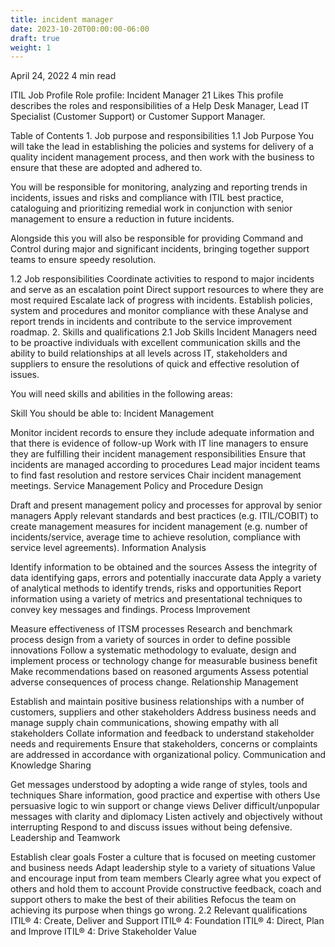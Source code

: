 ```yaml
---
title: incident manager
date: 2023-10-20T00:00:00-06:00
draft: true
weight: 1
---
```



April 24, 2022
4 min read

ITIL
Job Profile
Role profile: Incident Manager
21 Likes
This profile describes the roles and responsibilities of a Help Desk Manager, Lead IT Specialist (Customer Support) or Customer Support Manager.

Table of Contents
1. 
Job purpose and responsibilities
1.1 Job Purpose
You will take the lead in establishing the policies and systems for delivery of a quality incident management process, and then work with the business to ensure that these are adopted and adhered to.

You will be responsible for monitoring, analyzing and reporting trends in incidents, issues and risks and compliance with ITIL best practice, cataloguing and prioritizing remedial work in conjunction with senior management to ensure a reduction in future incidents.

Alongside this you will also be responsible for providing Command and Control during major and significant incidents, bringing together support teams to ensure speedy resolution.

1.2 Job responsibilities
Coordinate activities to respond to major incidents and serve as an escalation point
Direct support resources to where they are most required
Escalate lack of progress with incidents.
Establish policies, system and procedures and monitor compliance with these
Analyse and report trends in incidents and contribute to the service improvement roadmap.
2. 
Skills and qualifications
2.1 Job Skills
Incident Managers need to be proactive individuals with excellent communication skills and the ability to build relationships at all levels across IT, stakeholders and suppliers to ensure the resolutions of quick and effective resolution of issues.

You will need skills and abilities in the following areas:

Skill
You should be able to:
Incident Management

Monitor incident records to ensure they include adequate information and that there is evidence of follow-up
Work with IT line managers to ensure they are fulfilling their incident management responsibilities
Ensure that incidents are managed according to procedures
Lead major incident teams to find fast resolution and restore services
Chair incident management meetings.
Service Management Policy and Procedure Design

Draft and present management policy and processes for approval by senior managers
Apply relevant standards and best practices (e.g. ITIL/COBIT) to create management measures for incident management (e.g. number of incidents/service, average time to achieve resolution, compliance with service level agreements).
Information Analysis

Identify information to be obtained and the sources
Assess the integrity of data identifying gaps, errors and potentially inaccurate data
Apply a variety of analytical methods to identify trends, risks and opportunities
Report information using a variety of metrics and presentational techniques to convey key messages and findings.
Process Improvement

Measure effectiveness of ITSM processes
Research and benchmark process design from a variety of sources in order to define possible innovations
Follow a systematic methodology to evaluate, design and implement process or technology change for measurable business benefit
Make recommendations based on reasoned arguments
Assess potential adverse consequences of process change.
Relationship Management

Establish and maintain positive business relationships with a number of customers, suppliers and other stakeholders
Address business needs and manage supply chain communications, showing empathy with all stakeholders
Collate information and feedback to understand stakeholder needs and requirements
Ensure that stakeholders, concerns or complaints are addressed in accordance with organizational policy.
Communication and Knowledge Sharing

Get messages understood by adopting a wide range of styles, tools and techniques
Share information, good practice and expertise with others
Use persuasive logic to win support or change views
Deliver difficult/unpopular messages with clarity and diplomacy
Listen actively and objectively without interrupting
Respond to and discuss issues without being defensive.
Leadership and Teamwork

Establish clear goals
Foster a culture that is focused on meeting customer and business needs
Adapt leadership style to a variety of situations
Value and encourage input from team members
Clearly agree what you expect of others and hold them to account
Provide constructive feedback, coach and support others to make the best of their abilities
Refocus the team on achieving its purpose when things go wrong.
2.2 Relevant qualifications
ITIL® 4: Create, Deliver and Support
ITIL® 4: Foundation
ITIL® 4: Direct, Plan and Improve
ITIL® 4: Drive Stakeholder Value
